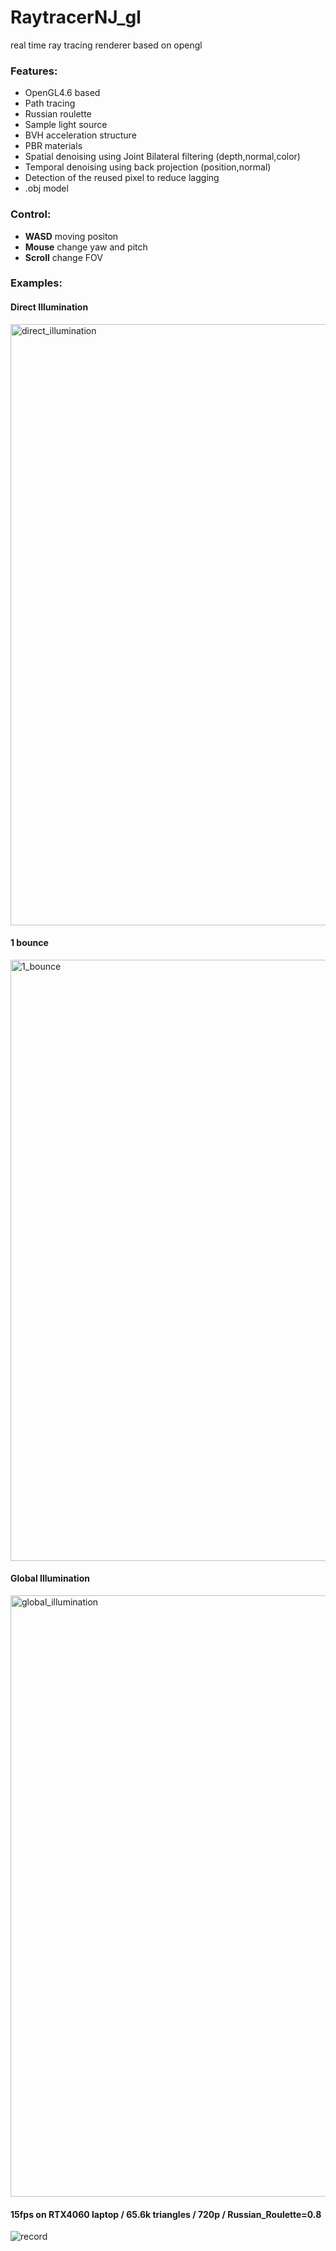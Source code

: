 # RaytracerNJ_gl
real time ray tracing renderer based on opengl
### Features:   
- OpenGL4.6 based
- Path tracing
- Russian roulette
- Sample light source
- BVH acceleration structure
- PBR materials
- Spatial denoising using Joint Bilateral filtering (depth,normal,color) 
- Temporal denoising using back projection (position,normal)
- Detection of the reused pixel to reduce lagging 
- .obj model
### Control:
- **WASD** moving positon
- **Mouse** change yaw and pitch
- **Scroll** change FOV
### Examples:
#### Direct Illumination
<img width="962" alt="direct_illumination" src="https://github.com/niji127/RaytracerNJ_gl/assets/152270816/c05c3c7d-475c-4e4b-a29c-426ddbe6b4cc"><br>
#### 1 bounce
<img width="962" alt="1_bounce" src="https://github.com/niji127/RaytracerNJ_gl/assets/152270816/2f44e211-16c2-44d2-94f9-91953a1c47cb"><br>
#### Global Illumination
<img width="962" alt="global_illumination" src="https://github.com/niji127/RaytracerNJ_gl/assets/152270816/948d0bcf-3bb6-4e6b-a7ac-b483c1acdb4f"><br>
#### 15fps on RTX4060 laptop / 65.6k triangles / 720p / Russian_Roulette=0.8
![record](https://github.com/niji127/RaytracerNJ_gl/assets/152270816/6cbdc754-529a-4364-98ec-e20a481c7e8f)
